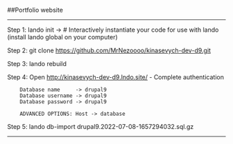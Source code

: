 ##Portfolio website

---
Step 1: lando init  -> # Interactively instantiate your code for use with lando (install lando global on your computer)

Step 2: git clone https://github.com/MrNezoooo/kinasevych-dev-d9.git

Step 3: lando rebuild

Step 4: Open http://kinasevych-dev-d9.lndo.site/  - Complete authentication

        Database name     -> drupal9
        Database username -> drupal9
        Database password -> drupal9

        ADVANCED OPTIONS: Host -> database

Step 5: lando db-import drupal9.2022-07-08-1657294032.sql.gz

---
